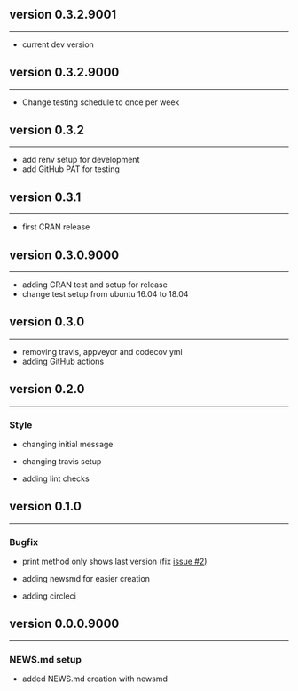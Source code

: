 ## version 0.3.2.9001

---

- current dev version

## version 0.3.2.9000

---

- Change testing schedule to once per week

## version 0.3.2

---

- add renv setup for development
- add GitHub PAT for testing

## version 0.3.1

---

- first CRAN release

## version 0.3.0.9000

---

- adding CRAN test and setup for release
- change test setup from ubuntu 16.04 to 18.04

## version 0.3.0

---

- removing travis, appveyor and codecov yml
- adding GitHub actions

## version 0.2.0

---


### Style

- changing initial message

- changing travis setup
- adding lint checks

## version 0.1.0

---


### Bugfix

- print method only shows last version (fix [issue #2](https://github.com/Dschaykib/newsmd/issues/2))

- adding newsmd for easier creation
- adding circleci

## version 0.0.0.9000

---

### NEWS.md setup

- added NEWS.md creation with newsmd

